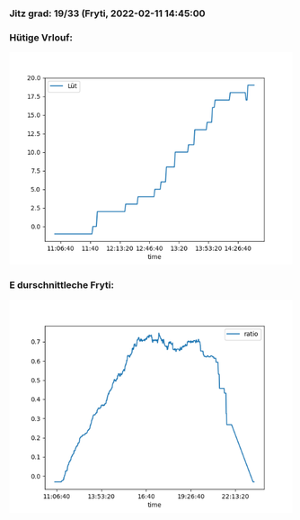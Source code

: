### Jitz grad: 19/33 (Fryti, 2022-02-11 14:45:00

### Hütige Vrlouf:
![Graph](Today.png)

### E durschnittleche Fryti:
![Graph](Fryti.png)
